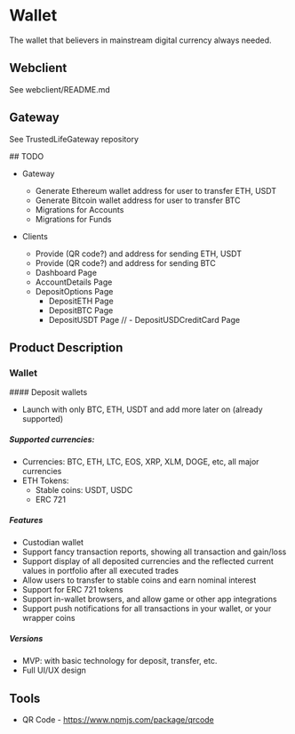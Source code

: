# Wallet
The wallet that believers in mainstream digital currency always needed.

## Webclient
See webclient/README.md

## Gateway
See TrustedLifeGateway repository

## TODO
- Gateway
  - Generate Ethereum wallet address for user to transfer ETH, USDT
  - Generate Bitcoin wallet address for user to transfer BTC
  - Migrations for Accounts
  - Migrations for Funds

- Clients
  - Provide (QR code?) and address for sending ETH, USDT
  - Provide (QR code?) and address for sending BTC
  - Dashboard Page
  - AccountDetails Page
  - DepositOptions Page
    - DepositETH Page
    - DepositBTC Page
    - DepositUSDT Page
    // - DepositUSDCreditCard Page

## Product Description

### Wallet

#### Deposit wallets
- Launch with only BTC, ETH, USDT and add more later on (already supported)

##### Supported currencies: 
- Currencies: BTC, ETH, LTC, EOS, XRP, XLM, DOGE, etc, all major currencies
- ETH Tokens: 
  - Stable coins: USDT, USDC
  - ERC 721

##### Features
- Custodian wallet
- Support fancy transaction reports, showing all transaction and gain/loss
- Support display of all deposited currencies and the reflected current values in portfolio after all executed trades
- Allow users to transfer to stable coins and earn nominal interest
- Support for ERC 721 tokens
- Support in-wallet browsers, and allow game or other app integrations
- Support push notifications for all transactions in your wallet, or your wrapper coins

##### Versions
- MVP: with basic technology for deposit, transfer, etc.
- Full UI/UX design

## Tools

- QR Code - https://www.npmjs.com/package/qrcode


